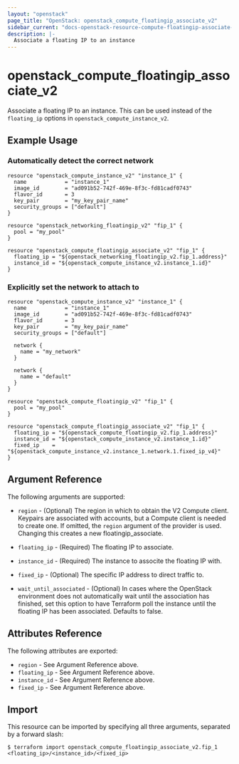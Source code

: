 ```yaml
---
layout: "openstack"
page_title: "OpenStack: openstack_compute_floatingip_associate_v2"
sidebar_current: "docs-openstack-resource-compute-floatingip-associate-v2"
description: |-
  Associate a floating IP to an instance
---
```


# openstack\_compute\_floatingip_associate_v2

Associate a floating IP to an instance. This can be used instead of the
`floating_ip` options in `openstack_compute_instance_v2`.

## Example Usage

### Automatically detect the correct network

```hcl
resource "openstack_compute_instance_v2" "instance_1" {
  name            = "instance_1"
  image_id        = "ad091b52-742f-469e-8f3c-fd81cadf0743"
  flavor_id       = 3
  key_pair        = "my_key_pair_name"
  security_groups = ["default"]
}

resource "openstack_networking_floatingip_v2" "fip_1" {
  pool = "my_pool"
}

resource "openstack_compute_floatingip_associate_v2" "fip_1" {
  floating_ip = "${openstack_networking_floatingip_v2.fip_1.address}"
  instance_id = "${openstack_compute_instance_v2.instance_1.id}"
}
```

### Explicitly set the network to attach to

```hcl
resource "openstack_compute_instance_v2" "instance_1" {
  name            = "instance_1"
  image_id        = "ad091b52-742f-469e-8f3c-fd81cadf0743"
  flavor_id       = 3
  key_pair        = "my_key_pair_name"
  security_groups = ["default"]

  network {
    name = "my_network"
  }

  network {
    name = "default"
  }
}

resource "openstack_compute_floatingip_v2" "fip_1" {
  pool = "my_pool"
}

resource "openstack_compute_floatingip_associate_v2" "fip_1" {
  floating_ip = "${openstack_compute_floatingip_v2.fip_1.address}"
  instance_id = "${openstack_compute_instance_v2.instance_1.id}"
  fixed_ip    = "${openstack_compute_instance_v2.instance_1.network.1.fixed_ip_v4}"
}
```

## Argument Reference

The following arguments are supported:

* `region` - (Optional) The region in which to obtain the V2 Compute client.
    Keypairs are associated with accounts, but a Compute client is needed to
    create one. If omitted, the `region` argument of the provider is used.
    Changing this creates a new floatingip_associate.

* `floating_ip` - (Required) The floating IP to associate.

* `instance_id` - (Required) The instance to associte the floating IP with.

* `fixed_ip` - (Optional) The specific IP address to direct traffic to.

* `wait_until_associated` - (Optional) In cases where the OpenStack environment
    does not automatically wait until the association has finished, set this
    option to have Terraform poll the instance until the floating IP has been
    associated. Defaults to false.

## Attributes Reference

The following attributes are exported:

* `region` - See Argument Reference above.
* `floating_ip` - See Argument Reference above.
* `instance_id` - See Argument Reference above.
* `fixed_ip` - See Argument Reference above.

## Import

This resource can be imported by specifying all three arguments, separated
by a forward slash:

```
$ terraform import openstack_compute_floatingip_associate_v2.fip_1 <floating_ip>/<instance_id>/<fixed_ip>
```
